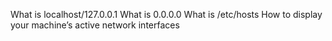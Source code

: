 What is localhost/127.0.0.1
What is 0.0.0.0
What is /etc/hosts
How to display your machine’s active network interfaces

